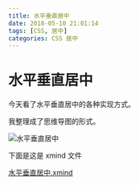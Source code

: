 ```yaml
---
title: 水平垂直居中
date: 2018-05-10 21:01:14
tags: [CSS, 居中]
categories: CSS 居中
---
```


# 水平垂直居中

今天看了水平垂直居中的各种实现方式。

我整理成了思维导图的形式。

![水平垂直居中](水平垂直居中.png)

下面是这是 xmind 文件

<a href="水平垂直居中.xmind">水平垂直居中.xmind</a>